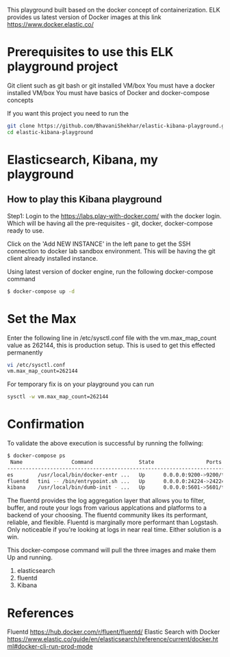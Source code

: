 This playground built based on the docker concept of containerization. ELK provides us latest version of Docker images at this link
https://www.docker.elastic.co/
# Prerequisites to use this ELK playground project
Git client such as git bash or git installed VM/box
You must have a docker installed VM/box
You must have basics of Docker and docker-compose concepts

If you want this project you need to run the 
```Bash
git clone https://github.com/BhavaniShekhar/elastic-kibana-playground.git
cd elastic-kibana-playground
```
# Elasticsearch, Kibana, my playground

## How to play this Kibana playground
Step1: Login to the https://labs.play-with-docker.com/ with the docker login. Which will be having all the pre-requisites - git, docker, docker-compose ready to use.

Click on the 'Add NEW INSTANCE' in the left pane to get the SSH connection to docker lab sandbox environment. 
This will be having the git client already installed instance.


Using latest version of docker engine, run the following docker-compose command

```Bash
$ docker-compose up -d
```
# Set the Max 
Enter the following line in /etc/sysctl.conf file with the vm.max_map_count value as 262144, this is production setup. This is used to get this effected permanently
```Bash
vi /etc/sysctl.conf
vm.max_map_count=262144
```
For temporary fix is on your playground you can run
```bash
sysctl -w vm.max_map_count=262144
```

# Confirmation
To validate the above execution is successful by running the follwing:

```Bash
$ docker-compose ps 
 Name                Command               State                 Ports               
-------------------------------------------------------------------------------------
es        /usr/local/bin/docker-entr ...   Up      0.0.0.0:9200->9200/tcp, 9300/tcp  
fluentd   tini -- /bin/entrypoint.sh ...   Up      0.0.0.0:24224->24224/tcp, 5140/tcp
kibana    /usr/local/bin/dumb-init - ...   Up      0.0.0.0:5601->5601/tcp         
```

The fluentd provides the log aggregation layer that allows you to filter, buffer, and route your logs from various applcations and platforms to a backend of your choosing. The fluentd community likes its performant, reliable, and flexible.
Fluentd is marginally more performant than Logstash. Only noticeable if you're looking at logs in near real time. Either solution is a win.


This docker-compose command will pull the three images and make them Up and running.
1. elasticsearch
2. fluentd
3. Kibana

# References
Fluentd https://hub.docker.com/r/fluent/fluentd/
Elastic Search with Docker https://www.elastic.co/guide/en/elasticsearch/reference/current/docker.html#docker-cli-run-prod-mode
